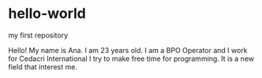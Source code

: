 # hello-world
 my first repository

Hello! 
My name is Ana. 
I am 23 years old.
I am a BPO Operator and I work for Cedacri International 
I try to make free time for programming. It is a new field that interest me.
